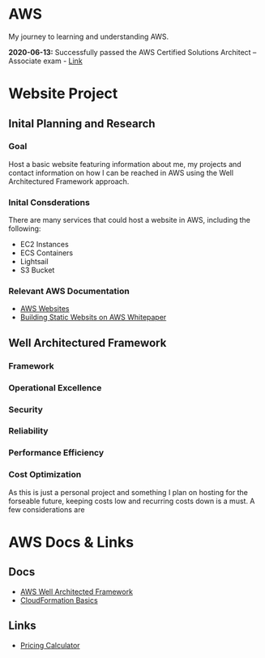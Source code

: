 # AWS
My journey to learning and understanding AWS.

**2020-06-13:** Successfully passed the AWS Certified Solutions Architect – Associate exam - [Link](https://www.youracclaim.com/badges/ad704ac3-49aa-4e13-9fd8-aa95f7cde3ae/linked_in)

# Website Project
## Inital Planning and Research
### Goal
Host a basic website featuring information about me, my projects and contact information on how I can be reached in AWS using the Well Architectured Framework approach.
### Inital Consderations
There are many services that could host a website in AWS, including the following:
* EC2 Instances
* ECS Containers
* Lightsail
* S3 Bucket

### Relevant AWS Documentation
* [AWS Websites](https://aws.amazon.com/websites/)
* [Building Static Websits on AWS Whitepaper](http://d0.awsstatic.com/whitepapers/Building%20Static%20Websites%20on%20AWS.pdf)

## Well Architectured Framework
### Framework
### Operational Excellence
### Security
### Reliability
### Performance Efficiency
### Cost Optimization
As this is just a personal project and something I plan on hosting for the forseable future, keeping costs low and recurring costs down is a must. A few considerations are 


# AWS Docs & Links
## Docs
* [AWS Well Architected Framework](https://d1.awsstatic.com/whitepapers/architecture/AWS_Well-Architected_Framework.pdf)
* [CloudFormation Basics](https://docs.aws.amazon.com/AWSCloudFormation/latest/UserGuide/gettingstarted.templatebasics.html)

## Links
* [Pricing Calculator](https://calculator.aws/#/)
